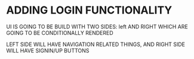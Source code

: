 # ADDING LOGIN FUNCTIONALITY

UI IS GOING TO BE BUILD WITH TWO SIDES: left AND  RIGHT WHICH ARE GOING TO BE CONDITIONALLY RENDERED

LEFT SIDE WILL HAVE NAVIGATION RELATED THINGS, AND RIGHT SIDE WILL HAVE SIGNIN/UP BUTTONS
